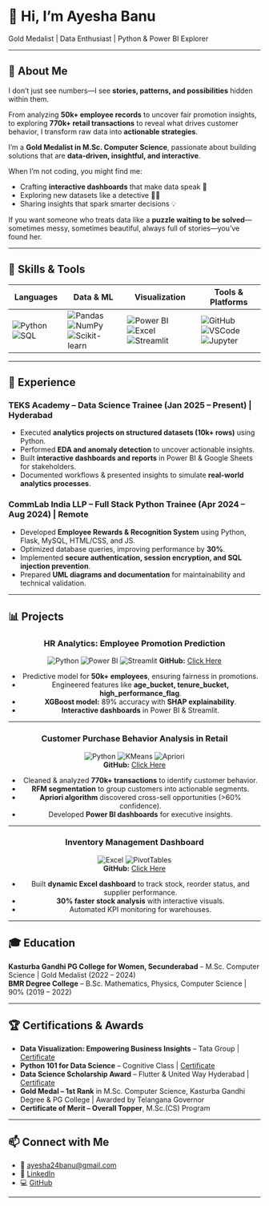 # 👋 Hi, I’m Ayesha Banu

Gold Medalist | Data Enthusiast | Python & Power BI Explorer

---

## 🌟 About Me

I don’t just see numbers—I see **stories, patterns, and possibilities** hidden within them.  

From analyzing **50k+ employee records** to uncover fair promotion insights, to exploring **770k+ retail transactions** to reveal what drives customer behavior, I transform raw data into **actionable strategies**.  

I’m a **Gold Medalist in M.Sc. Computer Science**, passionate about building solutions that are **data-driven, insightful, and interactive**.  

When I’m not coding, you might find me:  
- Crafting **interactive dashboards** that make data speak 🎨  
- Exploring new datasets like a detective 🕵️‍♀️  
- Sharing insights that spark smarter decisions 💡  

If you want someone who treats data like a **puzzle waiting to be solved**—sometimes messy, sometimes beautiful, always full of stories—you’ve found her.

---

## 🚀 Skills & Tools

| Languages | Data & ML | Visualization | Tools & Platforms |
|-----------|-----------|---------------|-----------------|
| ![Python](https://img.shields.io/badge/-Python-3776AB?style=flat&logo=python&logoColor=white) ![SQL](https://img.shields.io/badge/-SQL-4479A1?style=flat&logo=postgresql&logoColor=white) | ![Pandas](https://img.shields.io/badge/-Pandas-150458?style=flat&logo=pandas&logoColor=white) ![NumPy](https://img.shields.io/badge/-NumPy-013243?style=flat&logo=NumPy&logoColor=white) ![Scikit-learn](https://img.shields.io/badge/-Scikit--learn-F7931E?style=flat&logo=scikit-learn&logoColor=white) | ![Power BI](https://img.shields.io/badge/-PowerBI-F2C811?style=flat&logo=microsoft-power-bi&logoColor=white) ![Excel](https://img.shields.io/badge/-Excel-217346?style=flat&logo=microsoft-excel&logoColor=white) ![Streamlit](https://img.shields.io/badge/-Streamlit-FF4B4B?style=flat&logo=streamlit&logoColor=white) | ![GitHub](https://img.shields.io/badge/-GitHub-181717?style=flat&logo=github&logoColor=white) ![VSCode](https://img.shields.io/badge/-VSCode-0078D7?style=flat&logo=visual-studio-code&logoColor=white) ![Jupyter](https://img.shields.io/badge/-Jupyter-F37626?style=flat&logo=jupyter&logoColor=white) |

---

## 💼 Experience

### TEKS Academy – Data Science Trainee (Jan 2025 – Present) | Hyderabad
- Executed **analytics projects on structured datasets (10k+ rows)** using Python.  
- Performed **EDA and anomaly detection** to uncover actionable insights.  
- Built **interactive dashboards and reports** in Power BI & Google Sheets for stakeholders.  
- Documented workflows & presented insights to simulate **real-world analytics processes**.  

### CommLab India LLP – Full Stack Python Trainee (Apr 2024 – Aug 2024) | Remote
- Developed **Employee Rewards & Recognition System** using Python, Flask, MySQL, HTML/CSS, and JS.  
- Optimized database queries, improving performance by **30%**.  
- Implemented **secure authentication, session encryption, and SQL injection prevention**.  
- Prepared **UML diagrams and documentation** for maintainability and technical validation.  

---

## 📊 Projects

<div align="center">

### HR Analytics: Employee Promotion Prediction
![Python](https://img.shields.io/badge/Python-F7931E?style=flat&logo=python) ![Power BI](https://img.shields.io/badge/PowerBI-F2C811?style=flat&logo=microsoft-power-bi) ![Streamlit](https://img.shields.io/badge/Streamlit-FF4B4B?style=flat&logo=streamlit)
**GitHub:** [Click Here](https://github.com/Ayesha24banu/HR-Analytics-Employee-Promotion-Prediction)  
- Predictive model for **50k+ employees**, ensuring fairness in promotions.  
- Engineered features like **age_bucket, tenure_bucket, high_performance_flag**.  
- **XGBoost model:** 89% accuracy with **SHAP explainability**.  
- **Interactive dashboards** in Power BI & Streamlit.

---

### Customer Purchase Behavior Analysis in Retail
![Python](https://img.shields.io/badge/Python-F7931E?style=flat&logo=python) ![KMeans](https://img.shields.io/badge/KMeans-6C63FF?style=flat) ![Apriori](https://img.shields.io/badge/Apriori-FF6F61?style=flat)  
**GitHub:** [Click Here](https://github.com/Ayesha24banu/Customer-Purchase-Behaviour-Analysis-in-Retail)  
- Cleaned & analyzed **770k+ transactions** to identify customer behavior.  
- **RFM segmentation** to group customers into actionable segments.  
- **Apriori algorithm** discovered cross-sell opportunities (>60% confidence).  
- Developed **Power BI dashboards** for executive insights.

---

### Inventory Management Dashboard
![Excel](https://img.shields.io/badge/Excel-217346?style=flat&logo=microsoft-excel) ![PivotTables](https://img.shields.io/badge/PivotTables-FF9900?style=flat)  
**GitHub:** [Click Here](https://github.com/Ayesha24banu/Excel-Inventory-Management-Dashboard)  
- Built **dynamic Excel dashboard** to track stock, reorder status, and supplier performance.  
- **30% faster stock analysis** with interactive visuals.  
- Automated KPI monitoring for warehouses.

</div>

---

## 🎓 Education

**Kasturba Gandhi PG College for Women, Secunderabad** – M.Sc. Computer Science | Gold Medalist (2022 – 2024)  
**BMR Degree College** – B.Sc. Mathematics, Physics, Computer Science | 90% (2019 – 2022)

---

## 🏆 Certifications & Awards

- **Data Visualization: Empowering Business Insights** – Tata Group | [Certificate](https://forage-uploads-prod.s3.amazonaws.com/completion-certificates/ifobHAoMjQs9s6bKS/MyXvBcppsW2FkNYCX_ifobHAoMjQs9s6bKS_2janjZ4qY4JpFaYNL_1742980325691_completion_certificate.pdf)  
- **Python 101 for Data Science** – Cognitive Class | [Certificate](https://courses.cognitiveclass.ai/certificates/54ddcbc8ab16414d87c3b71ec5b22022)  
- **Data Science Scholarship Award** – Flutter & United Way Hyderabad | [Certificate](https://drive.google.com/file/d/1pHCeJxKsAoKzQYZbTDxHPYnyYBWdK0Fg/view?usp=drive_link)  
- **Gold Medal – 1st Rank** in M.Sc. Computer Science, Kasturba Gandhi Degree & PG College | Awarded by Telangana Governor  
- **Certificate of Merit – Overall Topper**, M.Sc.(CS) Program  

---

## 📫 Connect with Me

- 📧 ayesha24banu@gmail.com  
- 💼 [LinkedIn](https://www.linkedin.com/in/ayesha-banu-cs)  
- 💻 [GitHub](https://github.com/Ayesha24banu)  

---

